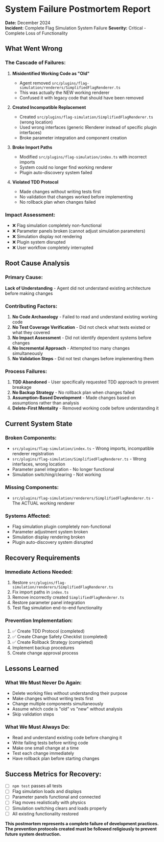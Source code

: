 # System Failure Postmortem Report
**Date:** December 2024  
**Incident:** Complete Flag Simulation System Failure
**Severity:** Critical - Complete Loss of Functionality

## **What Went Wrong**

### **The Cascade of Failures:**

1. **Misidentified Working Code as "Old"**
   - Agent removed `src/plugins/flag-simulation/renderers/SimplifiedFlagRenderer.ts` 
   - This was actually the NEW working renderer
   - Confused it with legacy code that should have been removed

2. **Created Incompatible Replacement**
   - Created `src/plugins/flag-simulation/SimplifiedFlagRenderer.ts` (wrong location)
   - Used wrong interfaces (generic IRenderer instead of specific plugin interfaces)
   - Broke parameter integration and component creation

3. **Broke Import Paths**
   - Modified `src/plugins/flag-simulation/index.ts` with incorrect imports
   - System could no longer find working renderer
   - Plugin auto-discovery system failed

4. **Violated TDD Protocol**
   - Made changes without writing tests first
   - No validation that changes worked before implementing
   - No rollback plan when changes failed

### **Impact Assessment:**
- ❌ Flag simulation completely non-functional
- ❌ Parameter panels broken (cannot adjust simulation parameters)
- ❌ Simulation display not rendering 
- ❌ Plugin system disrupted
- ❌ User workflow completely interrupted

## **Root Cause Analysis**

### **Primary Cause:**
**Lack of Understanding** - Agent did not understand existing architecture before making changes

### **Contributing Factors:**
1. **No Code Archaeology** - Failed to read and understand existing working code
2. **No Test Coverage Verification** - Did not check what tests existed or what they covered
3. **No Impact Assessment** - Did not identify dependent systems before changes
4. **No Incremental Approach** - Attempted too many changes simultaneously
5. **No Validation Steps** - Did not test changes before implementing them

### **Process Failures:**
1. **TDD Abandoned** - User specifically requested TDD approach to prevent breakage
2. **No Backup Strategy** - No rollback plan when changes failed
3. **Assumption-Based Development** - Made changes based on assumptions rather than analysis
4. **Delete-First Mentality** - Removed working code before understanding it

## **Current System State**

### **Broken Components:**
- `src/plugins/flag-simulation/index.ts` - Wrong imports, incompatible renderer registration
- `src/plugins/flag-simulation/SimplifiedFlagRenderer.ts` - Wrong interfaces, wrong location
- Parameter panel integration - No longer functional
- Simulation switching/clearing - Not working

### **Missing Components:**
- `src/plugins/flag-simulation/renderers/SimplifiedFlagRenderer.ts` - The ACTUAL working renderer

### **Systems Affected:**
- Flag simulation plugin completely non-functional
- Parameter adjustment system broken
- Simulation display rendering broken
- Plugin auto-discovery system disrupted

## **Recovery Requirements**

### **Immediate Actions Needed:**
1. Restore `src/plugins/flag-simulation/renderers/SimplifiedFlagRenderer.ts`
2. Fix import paths in `index.ts`
3. Remove incorrectly created `SimplifiedFlagRenderer.ts`
4. Restore parameter panel integration
5. Test flag simulation end-to-end functionality

### **Prevention Implementation:**
1. ✅ Create TDD Protocol (completed)
2. ✅ Create Change Safety Checklist (completed)  
3. ✅ Create Rollback Strategy (completed)
4. Implement backup procedures
5. Create change approval process

## **Lessons Learned**

### **What We Must Never Do Again:**
- Delete working files without understanding their purpose
- Make changes without writing tests first
- Change multiple components simultaneously
- Assume which code is "old" vs "new" without analysis
- Skip validation steps

### **What We Must Always Do:**
- Read and understand existing code before changing it
- Write failing tests before writing code
- Make one small change at a time
- Test each change immediately
- Have rollback plan before starting changes

## **Success Metrics for Recovery:**
- [ ] `npm test` passes all tests
- [ ] Flag simulation loads and displays
- [ ] Parameter panels functional and connected
- [ ] Flag moves realistically with physics
- [ ] Simulation switching clears and loads properly
- [ ] All existing functionality restored

**This postmortem represents a complete failure of development practices. The prevention protocols created must be followed religiously to prevent future system destruction.**
